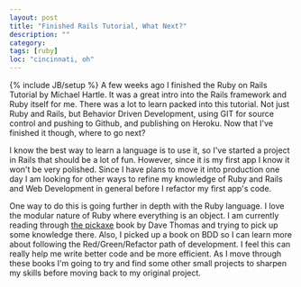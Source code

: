 ```yaml
---
layout: post
title: "Finished Rails Tutorial, What Next?"
description: ""
category:
tags: [ruby]
loc: "cincinnati, oh"
---
```

{% include JB/setup %}
A few weeks ago I finished the Ruby on Rails Tutorial by Michael Hartle. It was a great intro into the Rails framework and Ruby itself for me. There was a lot to learn packed into this tutorial. Not just Ruby and Rails, but Behavior Driven Development, using GIT for source control and pushing to Github, and publishing on Heroku. Now that I've finished it though, where to go next?

I know the best way to learn a language is to use it, so I've started a project in Rails that should be a lot of fun. However, since it is my first app I know it won't be very polished. Since I have plans to move it into production one day I am looking for other ways to refine my knowledge of Ruby and Rails and Web Development in general before I refactor my first app's code.

One way to do this is going further in depth with the Ruby language. I love the modular nature of Ruby where everything is an object. I am currently reading through <a href="http://www.amazon.com/Programming-Ruby-1-9-Pragmatic-Programmers/dp/1934356085/ref=pd_sim_b_3">the pickaxe</a> book by Dave Thomas and trying to pick up some knowledge there. Also, I picked up a book on BDD so I can learn more about following the Red/Green/Refactor path of development. I feel this can really help me write better code and be more efficient. As I move through these books I'm going to try and find some other small projects to sharpen my skills before moving back to my original project.

